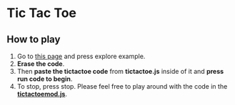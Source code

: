 # Tic Tac Toe
## How to play
1. Go to [this page](https://codehs.com/editor/hoc/543783/3846/2654) and press explore example.
1. __Erase the code__.
1. Then __paste the tictactoe code__ from __tictactoe.js__ inside of it and __press run code to begin__.
1. To stop, press stop. Please feel free to play around with the code in the[ __tictactoemod.js__](https://github.com/boriyanc/ticTacToe/blob/master/tictactoemod.js).
  


 
